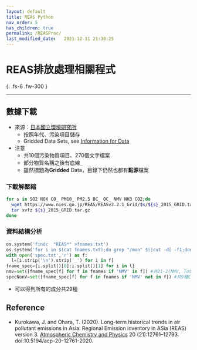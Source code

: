 ```yaml
---
layout: default
title: REAS Python
nav_order: 5
has_children: true
permalink: /REASProc/
last_modified_date:   2021-12-11 21:38:25
---
```


# REAS排放處理相關程式

{: .fs-6 .fw-300 }

---

## 數據下載
- 來源：[日本國立環境研究所](https://www.nies.go.jp/REAS/index.html#REASv3.2.1)
  - 按照年代、污染項目儲存  
  - Gridded Data Sets, see [Information for Data](https://www.nies.go.jp/REAS/Brief%20description%20about%20gridded%20data%20v3.2.1.pdf)
- 注意  
  - 共10個污染物質項目、270個文字檔案
  - 部分物質名稱之後有底線`_`
  - 雖然標題為**Gridded** Data，目錄下仍然也都有**點源**檔案

### 下載解壓縮

```bash
for s in SO2 NOX CO_ PM10_ PM2.5 BC_ OC_ NMV NH3 CO2;do 
  wget https://www.nies.go.jp/REAS/REASv3.2.1_Grid/$s/${s}_2015_GRID.tar.gz
  tar xvfz ${s}_2015_GRID.tar.gz
done
```
### 資料結構分析
```python 
os.system('findc  "REAS*" >fnames.txt')
os.system('for i in $(cat fnames.txt);do grep "/mon" $i|cut -d[ -f1;done >spec.txt')
with open('spec.txt','r') as f:
  l=[i.strip('\n').strip('_') for i in f]
fname_spec={i.split()[0]:i.split()[1] for i in l}
nmv=set([fname_spec[f] for f in fnames if 'NMV' in f]) #共21-2(NMV, Total_NMV)種VOC
specNonV=set([fname_spec[f] for f in fnames if 'NMV' not in f]) #共9種CNPS，part(BC,OC,PM2.5,PM10),CO2,ACNS
```
- 可以得到所有的成分共29種


## Reference
- Kurokawa, J. and Ohara, T. (2020). Long-term historical trends in air pollutant emissions in Asia: Regional Emission inventory in ASia (REAS) version 3. [Atmospheric Chemistry and Physics](https://acp.copernicus.org/articles/20/12761/2020/acp-20-12761-2020.html) 20 (21):12761–12793. doi:10.5194/acp-20-12761-2020.

